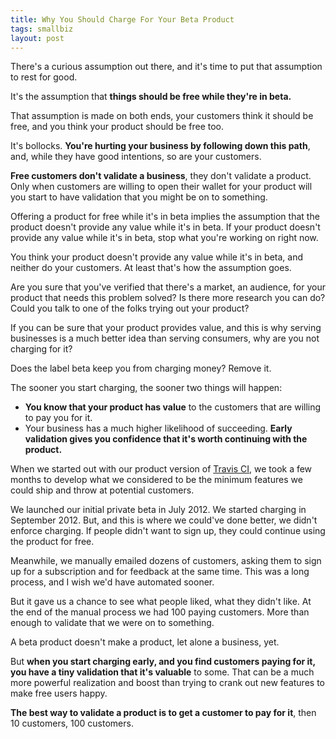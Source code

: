 ```yaml
---
title: Why You Should Charge For Your Beta Product
tags: smallbiz
layout: post
---
```

There's a curious assumption out there, and it's time to put that assumption to
rest for good.

It's the assumption that **things should be free while they're in beta.**

That assumption is made on both ends, your customers think it should be free,
and you think your product should be free too.

It's bollocks. **You're hurting your business by following down this path**,
and, while they have good intentions, so are your customers.

**Free customers don't validate a business**, they don't validate a product.
Only when customers are willing to open their wallet for your product will you
start to have validation that you might be on to something.

Offering a product for free while it's in beta implies the assumption that the
product doesn't provide any value while it's in beta. If your product doesn't
provide any value while it's in beta, stop what you're working on right now.

You think your product doesn't provide any value while it's in beta, and neither
do your customers. At least that's how the assumption goes.

Are you sure that you've verified that there's a market, an audience, for your
product that needs this problem solved? Is there more research you can do? Could
you talk to one of the folks trying out your product?

If you can be sure that your product provides value, and this is why serving
businesses is a much better idea than serving consumers, why are you not
charging for it?

Does the label beta keep you from charging money? Remove it.

The sooner you start charging, the sooner two things will happen:

* **You know that your product has value** to the customers that are willing to
  pay you for it.
* Your business has a much higher likelihood of succeeding. **Early validation
  gives you confidence that it's worth continuing with the product.**

When we started out with our product version of [Travis
CI](https://travis-ci.com), we took a few months to develop what we considered
to be the minimum features we could ship and throw at potential customers.

We launched our initial private beta in July 2012. We started charging in
September 2012. But, and this is where we could've done better, we didn't
enforce charging. If people didn't want to sign up, they could continue using
the product for free.

Meanwhile, we manually emailed dozens of customers, asking them to sign up for a
subscription and for feedback at the same time. This was a long process, and I
wish we'd have automated sooner.

But it gave us a chance to see what people liked, what they didn't like. At the
end of the manual process we had 100 paying customers. More than enough to
validate that we were on to something.

A beta product doesn't make a product, let alone a business, yet.

But **when you start charging early, and you find customers paying for it, you
have a tiny validation that it's valuable** to some. That can be a much more
powerful realization and boost than trying to crank out new features to make
free users happy.

**The best way to validate a product is to get a customer to pay for it**, then
10 customers, 100 customers.
